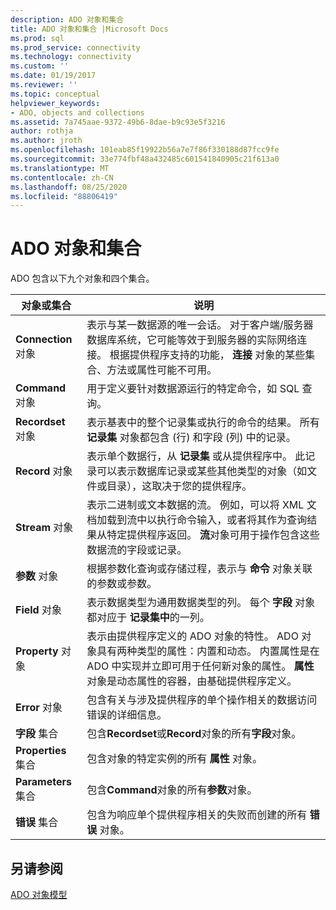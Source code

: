 ```yaml
---
description: ADO 对象和集合
title: ADO 对象和集合 |Microsoft Docs
ms.prod: sql
ms.prod_service: connectivity
ms.technology: connectivity
ms.custom: ''
ms.date: 01/19/2017
ms.reviewer: ''
ms.topic: conceptual
helpviewer_keywords:
- ADO, objects and collections
ms.assetid: 7a745aae-9372-49b6-8dae-b9c93e5f3216
author: rothja
ms.author: jroth
ms.openlocfilehash: 101eab85f19922b56a7e7f86f330188d87fcc9fe
ms.sourcegitcommit: 33e774fbf48a432485c601541840905c21f613a0
ms.translationtype: MT
ms.contentlocale: zh-CN
ms.lasthandoff: 08/25/2020
ms.locfileid: "88806419"
---
```

# <a name="ado-objects-and-collections"></a>ADO 对象和集合
ADO 包含以下九个对象和四个集合。  
  
|对象或集合|说明|  
|--------------------------|-----------------|  
|**Connection** 对象|表示与某一数据源的唯一会话。 对于客户端/服务器数据库系统，它可能等效于到服务器的实际网络连接。 根据提供程序支持的功能， **连接** 对象的某些集合、方法或属性可能不可用。|  
|**Command** 对象|用于定义要针对数据源运行的特定命令，如 SQL 查询。|  
|**Recordset** 对象|表示基表中的整个记录集或执行的命令的结果。 所有 **记录集** 对象都包含 (行) 和字段 (列) 中的记录。|  
|**Record** 对象|表示单个数据行，从 **记录集** 或从提供程序中。 此记录可以表示数据库记录或某些其他类型的对象（如文件或目录），这取决于您的提供程序。|  
|**Stream** 对象|表示二进制或文本数据的流。 例如，可以将 XML 文档加载到流中以执行命令输入，或者将其作为查询结果从特定提供程序返回。 **流**对象可用于操作包含这些数据流的字段或记录。|  
|**参数** 对象|根据参数化查询或存储过程，表示与 **命令** 对象关联的参数或参数。|  
|**Field** 对象|表示数据类型为通用数据类型的列。 每个 **字段** 对象都对应于 **记录集中**的一列。|  
|**Property** 对象|表示由提供程序定义的 ADO 对象的特性。 ADO 对象具有两种类型的属性：内置和动态。 内置属性是在 ADO 中实现并立即可用于任何新对象的属性。 **属性**对象是动态属性的容器，由基础提供程序定义。|  
|**Error** 对象|包含有关与涉及提供程序的单个操作相关的数据访问错误的详细信息。|  
|**字段** 集合|包含**Recordset**或**Record**对象的所有**字段**对象。|  
|**Properties** 集合|包含对象的特定实例的所有 **属性** 对象。|  
|**Parameters** 集合|包含**Command**对象的所有**参数**对象。|  
|**错误** 集合|包含为响应单个提供程序相关的失败而创建的所有 **错误** 对象。|  
  
## <a name="see-also"></a>另请参阅  
 [ADO 对象模型](../../reference/ado-api/ado-object-model.md)